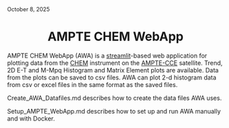 <span style="font-size: 0.8rem">October 8, 2025</span>

<h1 style="text-align: center">AMPTE CHEM WebApp</h1>

AMPTE CHEM WebApp (AWA) is a [streamlit](https://streamlit.io)-based web application for plotting data from the [CHEM](https://space.umd.edu/projects/ampte/ampte.html) instrument on the [AMPTE-CCE](https://en.wikipedia.org/wiki/AMPTE-CCE) satellite. Trend, 2D E-T and M-Mpq Histogram and Matrix Element plots are available.  Data from the plots can be saved to csv files.  AWA can plot 2-d histogram data from csv or excel files in the same format as the saved files.


Create\_AWA\_Datafiles.md describes how to create the data files AWA uses.

Setup\_AMPTE\_WebApp.md describes how to set up and run AWA manually and with Docker.

